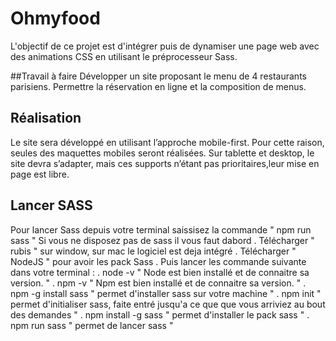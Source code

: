 # Ohmyfood
L'objectif de ce projet est d'intégrer puis de dynamiser une page web avec des animations CSS en utilisant le préprocesseur Sass.

##Travail à faire
Développer un site proposant le menu de 4 restaurants parisiens.
Permettre la réservation en ligne et la composition de menus.

## Réalisation
Le site sera développé en utilisant l’approche mobile-first. Pour cette raison, seules des maquettes mobiles seront réalisées. Sur tablette et desktop, le site devra s’adapter, mais ces supports n’étant pas prioritaires,leur mise en page est libre.

## Lancer SASS
Pour lancer Sass depuis votre terminal saissisez la commande " npm run sass "
Si vous ne disposez pas de sass il vous faut dabord 
    . Télécharger " rubis " sur window, sur mac le logiciel est deja intégré 
    . Télécharger " NodeJS " pour avoir les pack Sass
    . Puis lancer les commande suivante dans votre terminal :
        . node -v              " Node est bien installé et de connaitre sa version. "
        . npm -v               " Npm est bien installé et de connaitre sa version. "
        . npm -g install sass  " permet d'installer sass sur votre machine "
        . npm init             " permet d'initialiser sass, faite entré jusqu'a ce que que vous arriviez au bout des demandes "
        . npm install -g sass  " permet d'installer le pack sass "
        . npm run sass         " permet de lancer sass "